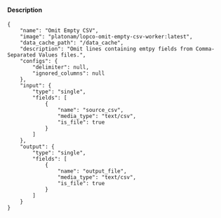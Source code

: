 #### Description

    {
        "name": "Omit Empty CSV",
        "image": "platonam/lopco-omit-empty-csv-worker:latest",
        "data_cache_path": "/data_cache",
        "description": "Omit lines containing emtpy fields from Comma-Separated Values files.",
        "configs": {
            "delimiter": null,
            "ignored_columns": null
        },
        "input": {
            "type": "single",
            "fields": [
                {
                    "name": "source_csv",
                    "media_type": "text/csv",
                    "is_file": true
                }
            ]
        },
        "output": {
            "type": "single",
            "fields": [
                {
                    "name": "output_file",
                    "media_type": "text/csv",
                    "is_file": true
                }
            ]
        }
    }
